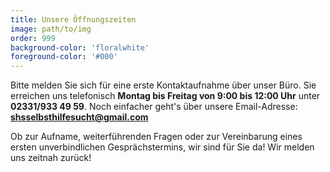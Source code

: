 ```yaml
---
title: Unsere Öffnungszeiten  
image: path/to/img
order: 999
background-color: 'floralwhite'
foreground-color: '#000'
---
```


Bitte melden Sie sich für eine erste Kontaktaufnahme über unser Büro. Sie erreichen uns telefonisch **Montag bis Freitag von 9:00 bis 12:00 Uhr** unter **02331/933 49 59**. Noch einfacher geht's über unsere Email-Adresse: **<a href="mailto:shsselbsthilfesucht@gmail.com?subject=Anfrage über shs-hagen.de">shsselbsthilfesucht@gmail.com</a>**

Ob zur Aufname, weiterführenden Fragen oder zur Vereinbarung eines ersten unverbindlichen Gesprächstermins, wir sind für Sie da! Wir melden uns zeitnah zurück!
